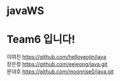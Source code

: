 # javaWS

# Team6 입니다!

이여진 https://github.com/helloyeojin/java</br>
장은정 https://github.com/eejeong/java.git</br>
문대호 https://github.com/moonrise0/java.git</br>
